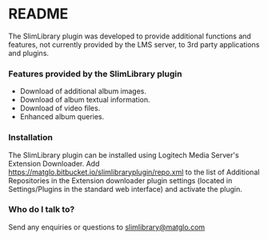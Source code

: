 # README #

The SlimLibrary plugin was developed to provide additional functions and features, not currently provided by the LMS server, to 3rd party applications and plugins.

### Features provided by the SlimLibrary plugin ###

* Download of additional album images.
* Download of album textual information.
* Download of video files.
* Enhanced album queries.

### Installation ###

The SlimLibrary plugin can be installed using Logitech Media Server's Extension Downloader. Add https://matglo.bitbucket.io/slimlibraryplugin/repo.xml to the list of Additional Repositories in the Extension downloader plugin settings (located in Settings/Plugins in the standard web interface) and activate the plugin. 

### Who do I talk to? ###

Send any enquiries or questions to slimlibrary@matglo.com
